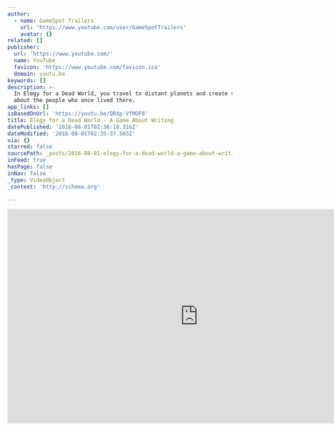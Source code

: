 ```yaml
---
author:
  - name: GameSpot Trailers
    url: 'https://www.youtube.com/user/GameSpotTrailers'
    avatar: {}
related: []
publisher:
  url: 'https://www.youtube.com/'
  name: YouTube
  favicon: 'https://www.youtube.com/favicon.ico'
  domain: youtu.be
keywords: []
description: >-
  In Elegy for a Dead World, you travel to distant planets and create stories
  about the people who once lived there.
app_links: []
isBasedOnUrl: 'https://youtu.be/QRXp-VfMOF0'
title: Elegy for a Dead World - A Game About Writing
datePublished: '2016-08-01T02:36:18.316Z'
dateModified: '2016-08-01T02:35:37.503Z'
via: {}
starred: false
sourcePath: _posts/2016-08-01-elegy-for-a-dead-world-a-game-about-writing.md
inFeed: true
hasPage: false
inNav: false
_type: VideoObject
_context: 'http://schema.org'

---
```

<iframe src="https://cdn.embedly.com/widgets/media.html?src=https%3A%2F%2Fwww.youtube.com%2Fembed%2FQRXp-VfMOF0%3Ffeature%3Doembed&amp;url=http%3A%2F%2Fwww.youtube.com%2Fwatch%3Fv%3DQRXp-VfMOF0&amp;image=https%3A%2F%2Fi.ytimg.com%2Fvi%2FQRXp-VfMOF0%2Fhqdefault.jpg&amp;key=b7d04c9b404c499eba89ee7072e1c4f7&amp;type=text%2Fhtml&amp;schema=youtube" width="854" height="480" scrolling="no" frameborder="0" allowfullscreen="" style=""></iframe>